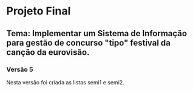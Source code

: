 # Projeto Final

## Tema: Implementar um Sistema de Informação para gestão de concurso "tipo" festival da canção da eurovisão.

### Versão 5

Nesta versão foi criada as listas semi1 e semi2.
